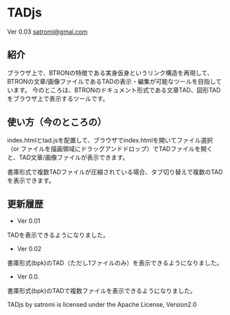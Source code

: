 # TADjs

Ver 0.03
satromi@gmai.com

## 紹介

ブラウザ上で、BTRONの特徴である実身仮身というリンク構造を再現して、BTRONの文章/画像ファイルであるTADの表示・編集が可能なツールを目指しています。
今のところは、BTRONのドキュメント形式である文章TAD、図形TADをブラウザ上で表示するツールです。

## 使い方（今のところの）

index.htmlとtad.jsを配置して、ブラウザでindex.htmlを開いてファイル選択（or ファイルを描画領域にドラッグアンドドロップ）でTADファイルを開くと、TAD文章/画像ファイルが表示できます。

書庫形式で複数TADファイルが圧縮されている場合、タブ切り替えで複数のTADを表示できます。

## 更新履歴

- Ver 0.01

TADを表示できるようになりました。

- Ver 0.02

書庫形式(bpk)のTAD（ただし1ファイルのみ）を表示できるようになりました。

- Ver 0.0.

書庫形式(bpk)のTADで複数ファイルを表示できるようになりました。

TADjs by satromi is licensed under the Apache License, Version2.0
